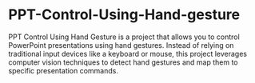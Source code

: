 # PPT-Control-Using-Hand-gesture
PPT Control Using Hand Gesture is a project that allows you to control PowerPoint presentations using hand gestures. Instead of relying on traditional input devices like a keyboard or mouse, this project leverages computer vision techniques to detect hand gestures and map them to specific presentation commands.
